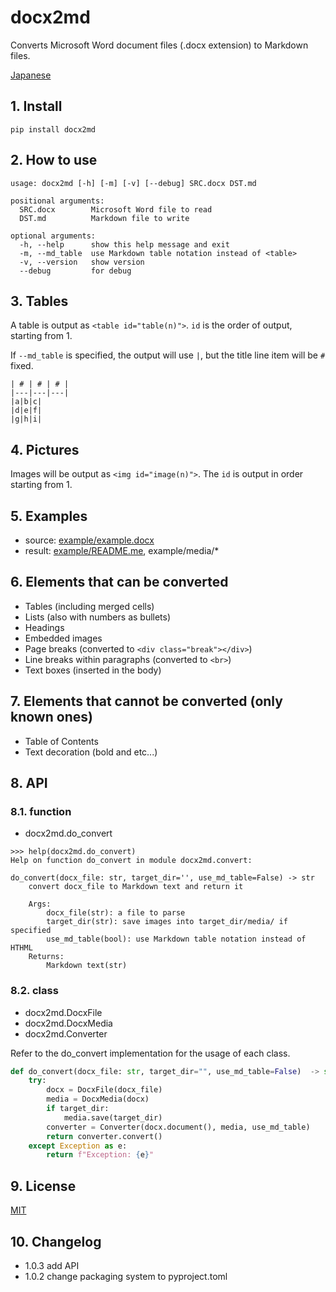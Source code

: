 # docx2md

Converts Microsoft Word document files (.docx extension) to Markdown files.

[Japanese](jp-README.md)

## 1. Install

```
pip install docx2md
```

## 2. How to use

```
usage: docx2md [-h] [-m] [-v] [--debug] SRC.docx DST.md

positional arguments:
  SRC.docx        Microsoft Word file to read
  DST.md          Markdown file to write

optional arguments:
  -h, --help      show this help message and exit
  -m, --md_table  use Markdown table notation instead of <table>
  -v, --version   show version
  --debug         for debug
```

## 3. Tables

A table is output as ```<table id="table(n)">```. ```id``` is the order of output, starting from 1.

If ```--md_table``` is specified, the output will use ```|```, but the title line item will be ```#``` fixed.

```
| # | # | # |
|---|---|---|
|a|b|c|
|d|e|f|
|g|h|i|
```

## 4. Pictures

Images will be output as ```<img id="image(n)">```. 
The ```id``` is output in order starting from 1.


## 5. Examples

* source: [example/example.docx](example/example.docx)
* result: [example/README.me](example/README.md), example/media/*

## 6. Elements that can be converted

* Tables (including merged cells)
* Lists (also with numbers as bullets)
* Headings
* Embedded images
* Page breaks (converted to ```<div class="break"></div>```)
* Line breaks within paragraphs (converted to ```<br>```)
* Text boxes (inserted in the body)

## 7. Elements that cannot be converted (only known ones)

* Table of Contents
* Text decoration (bold and etc...)

## 8. API

### 8.1. function

- docx2md.do_convert

```
>>> help(docx2md.do_convert)
Help on function do_convert in module docx2md.convert:

do_convert(docx_file: str, target_dir='', use_md_table=False) -> str
    convert docx_file to Markdown text and return it

    Args:
        docx_file(str): a file to parse
        target_dir(str): save images into target_dir/media/ if specified
        use_md_table(bool): use Markdown table notation instead of HTHML
    Returns:
        Markdown text(str)
```

### 8.2. class

- docx2md.DocxFile
- docx2md.DocxMedia
- docx2md.Converter

Refer to the do_convert implementation for the usage of each class.

```python
def do_convert(docx_file: str, target_dir="", use_md_table=False)  -> str:
    try:
        docx = DocxFile(docx_file)
        media = DocxMedia(docx)
        if target_dir:
            media.save(target_dir)
        converter = Converter(docx.document(), media, use_md_table)
        return converter.convert()
    except Exception as e:
        return f"Exception: {e}"
```

## 9. License

[MIT](LINCENSE)

## 10. Changelog

- 1.0.3 add API
- 1.0.2 change packaging system to pyproject.toml